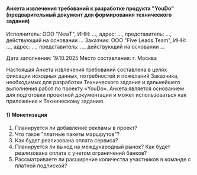 #### Анкета извлечения требований к разработке продукта "YouDo" (предварительный документ для формирования технического задания)

Исполнитель: ООО "NewT", ИНН: ..., адрес: ..., представитель: ..., действующий на основании ...
Заказчик:  ООО "Five Leads Team", ИНН: ..., адрес: ..., представитель: ..., действующий на основании ... 

Дата заполнения: 19.10.2025
Место составления: г. Москва

Настоящая Анкета извлечения требований составлена в целях фиксации исходных данных, потребностей и пожеланий Заказчика, необходимых для разработки Технического задания и дальнейшего выполнения работ по проекту «YouDo».
Анкета является основанием для подготовки проектной документации и может использоваться как приложение к Техническому заданию.

#### 1) Монетизация
1) Планируется ли добавление рекламы в проект?
2) Что такое "платные пакеты маршрутов"?
3) Как будет реализована оплата сервиса?
4) Планируется ли выход на международный рынок? Как будет реализована оплата с учетом ограничений банков?
5) Рассматриваете ли расширение количества участников в команде с платной подпиской?